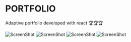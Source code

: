 # PORTFOLIO

Adaptive portfolio developed with react 🏆🏆🏆

![ScreenShot](https://raw.github.com/vasyok28/PORTFOLIO/main/src/assets/screenshots/1.png)
![ScreenShot](https://raw.github.com/vasyok28/PORTFOLIO/main/src/assets/screenshots/2.png)
![ScreenShot](https://raw.github.com/vasyok28/PORTFOLIO/main/src/assets/screenshots/3.png)
![ScreenShot](https://raw.github.com/vasyok28/PORTFOLIO/main/src/assets/screenshots/4.png)
